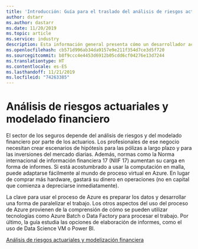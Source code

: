 ```yaml
---
title: 'Introducción: Guía para el traslado del análisis de riesgos actuariales a Azure'
author: dstarr
ms.author: dastarr
ms.date: 11/20/2019
ms.topic: article
ms.service: industry
description: Esta información general presenta cómo un desarrollador actuarial puede trasladar su solución existente más la infraestructura auxiliar a Azure.
ms.openlocfilehash: cb571d996ab34da9157e9e211f354d7ce3d5f720
ms.sourcegitcommit: b8f9ccc4e4453d6912b05cdd6cf04276e13d7244
ms.translationtype: HT
ms.contentlocale: es-ES
ms.lasthandoff: 11/21/2019
ms.locfileid: "74263385"
---
```

# <a name="actuarial-risk-analysis-and-financial-modeling"></a>Análisis de riesgos actuariales y modelado financiero

El sector de los seguros depende del análisis de riesgos y del modelado financiero por parte de los actuarios. Los profesionales de ese negocio necesitan crear escenarios de hipótesis para las pólizas a largo plazo y para las inversiones del mercado diarias. Además, normas como la Norma internacional de información financiera 17 (NIIF 17) aumentan su carga en forma de informes. Si está acostumbrado a usar la computación en malla, puede adaptarse fácilmente al mundo de proceso virtual en Azure. En lugar de comprar más hardware, gastará su dinero en operaciones (no en capital que comienza a depreciarse inmediatamente).

La clave para usar el proceso de Azure es preparar los datos y desarrollar una forma de paralelizar el trabajo. Los otros aspectos del uso del proceso de Azure provienen de la comprensión de cómo se pueden utilizar tecnologías como Azure Batch o Data Factory para procesar el trabajo. Por último, la guía estudia las opciones de elaboración de informes, como el uso de Data Science VM o Power BI.

[Análisis de riesgos actuariales y modelización financiera](/azure/industry/financial/actuarial-risk-analysis-and-financial-modeling-solution-guide?WT.mc_id=overview-docs-dastarr)